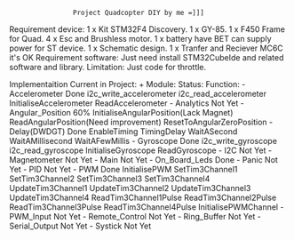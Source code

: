 					Project Quadcopter DIY by me =]]]
					
Requirement device:
	1 x Kit STM32F4 Discovery.
	1 x GY-85.
	1 x F450 Frame for Quad.
	4 x Esc and Brushless motor.
	1 x battery have BET can supply power for ST device.
	1 x Schematic design.
	1 x Tranfer and Reciever MC6C it's OK
Requirement software:
	Just need install STM32CubeIde and related software and library.
Limitation:
	Just code for throttle.

Implementaition Current in Project:
	+ Module:				Status:		Function:
	- Accelerometer			Done		i2c_write_accelerometer
										i2c_read_accelerometer
										InitialiseAccelerometer
										ReadAccelerometer
	- Analytics				Not Yet
	- Angular_Position		60%			InitialiseAngularPosition(Lack Magnet)
										ReadAngularPosition(Need improvement)
										ResetToAngularZeroPosition
	- Delay(DWDGT)			Done		EnableTiming
										TimingDelay
										WaitASecond
										WaitAMillisecond
										WaitAFewMillis
	- Gyroscope				Done		i2c_write_gyroscope
										i2c_read_gyroscope
										InitialiseGyroscope
										ReadGyroscope
	- I2C					Not Yet
	- Magnetometer			Not Yet
	- Main					Not Yet
	- On_Board_Leds			Done
	- Panic					Not Yet
	- PID					Not Yet
	- PWM					Done		InitialisePWM
										SetTim3Channel1
										SetTim3Channel2
										SetTim3Channel3
										SetTim3Channel4
										UpdateTim3Channel1
										UpdateTim3Channel2
										UpdateTim3Channel3
										UpdateTim3Channel4
										ReadTim3Channel1Pulse
										ReadTim3Channel2Pulse
										ReadTim3Channel3Pulse
										ReadTim3Channel4Pulse
										InitialisePWMChannel
	- PWM_Input				Not Yet
	- Remote_Control		Not Yet
	- Ring_Buffer			Not Yet
	- Serial_Output			Not Yet
	- Systick				Not Yet